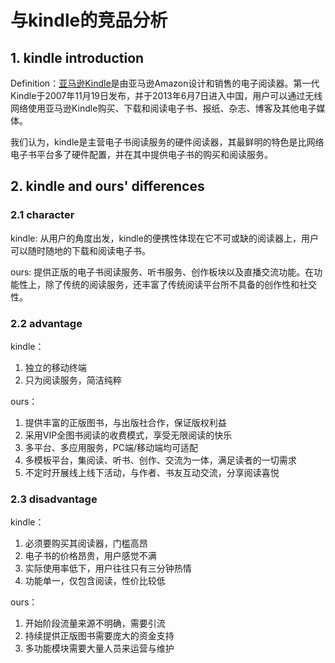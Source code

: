 # 与kindle的竞品分析

## 1. kindle introduction

Definition：[亚马逊Kindle](https://baike.baidu.com/item/亚马逊Kindle/3281363)是由亚马逊Amazon设计和销售的电子阅读器。第一代Kindle于2007年11月19日发布，并于2013年6月7日进入中国，用户可以通过无线网络使用亚马逊Kindle购买、下载和阅读电子书、报纸、杂志、博客及其他电子媒体。

我们认为，kindle是主营电子书阅读服务的硬件阅读器，其最鲜明的特色是比网络电子书平台多了硬件配置，并在其中提供电子书的购买和阅读服务。

## 2. kindle and ours' differences

### 2.1  character

kindle: 从用户的角度出发，kindle的便携性体现在它不可或缺的阅读器上，用户可以随时随地的下载和阅读电子书。

ours: 提供正版的电子书阅读服务、听书服务、创作板块以及直播交流功能。在功能性上，除了传统的阅读服务，还丰富了传统阅读平台所不具备的创作性和社交性。

### 2.2 advantage

kindle：

1. 独立的移动终端
2. 只为阅读服务，简洁纯粹

ours： 

1. 提供丰富的正版图书，与出版社合作，保证版权利益
2. 采用VIP全图书阅读的收费模式，享受无限阅读的快乐
3. 多平台、多应用服务，PC端/移动端均可适配
4. 多模板平台，集阅读、听书、创作、交流为一体，满足读者的一切需求
5. 不定时开展线上线下活动，与作者、书友互动交流，分享阅读喜悦

### 2.3 disadvantage

kindle：

1. 必须要购买其阅读器，门槛高昂
2. 电子书的价格昂贵，用户感觉不满
3. 实际使用率低下，用户往往只有三分钟热情
4. 功能单一，仅包含阅读，性价比较低

ours：

1. 开始阶段流量来源不明确，需要引流
2. 持续提供正版图书需要庞大的资金支持
3. 多功能模块需要大量人员来运营与维护